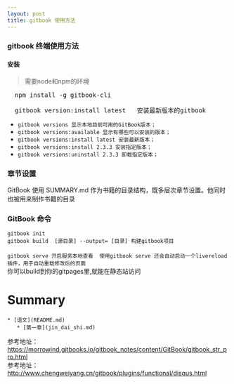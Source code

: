 ```yaml
---
layout: post
title: gitbook 使用方法
---
```


### gitbook 终端使用方法

#### 安装

> 需要node和npm的环境

<pre>
  npm install -g gitbook-cli  <br>
  gitbook version:install latest   安装最新版本的gitbook
</pre>

* `gitbook versions 显示本地目前可用的GitBook版本；` 
* `gitbook versions:available 显示有哪些可以安装的版本；` 
* `gitbook versions:install latest 安装最新版本；` 
* `gitbook versions:install 2.3.3 安装指定版本；` 
* `gitbook versions:uninstall 2.3.3 卸载指定版本；` 


###  章节设置

GitBook 使用 SUMMARY.md 作为书籍的目录结构，既多层次章节设置。他同时也被用来制作书籍的目录


###  GitBook 命令

`gitbook init  ` <br>
`gitbook build  [源目录] --output= [目录] 构建gitbook项目  ` <br>	
`gitbook serve 开启服务本地查看  使用gitbook serve 还会自动启动一个livereload插件，用于自动重载修改后的页面 ` <br>
你可以build到你的gitpages里,就能在静态站访问

# Summary
````
* [语文](README.md)
   * [第一章](jin_dai_shi.md)
````


参考地址：<https://morrowind.gitbooks.io/gitbook_notes/content/GitBook/gitbook_str_pro.html> <br>
参考地址：<http://www.chengweiyang.cn/gitbook/plugins/functional/disqus.html>



